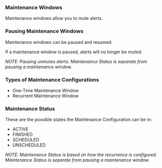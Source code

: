 ### Maintenance Windows
Maintenance windows allow you to mute alerts.

### Pausing Maintenance Windows
Maintenance windows can be paused and resumed.

If a maintenance window is paused, alerts will no longer be muted. 

_NOTE: Pausing unmutes alerts. Maintenance Status is separate from pausing a maintenance window._

### Types of Maintenance Configurations
- One-Time Maintenance Window
- Recurrent Maintenance Window

### Maintenance Status
These are the possible states the Maintenance Configuration can be in:
- ACTIVE
- FINISHED
- SCHEDULED
- UNSCHEDULED

_NOTE: Maintenance Status is based on how the recurrence is configured. Maintenance Status is separate from pausing a maintenance window._